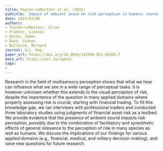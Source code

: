 ```yaml
---
title: Payzan-LeNestour et al. (2021)
subtitle: 'Impact of ambient sound on risk perception in humans: neuroeconomic investigations'
date: 2021/03/08
authors:
- Payzan-LeNestour, Elise
- Pradier, Lionnel
- Doran, James
- Nave, Gideon
- Balleine, Bernard
journal: Sci. Rep.
paper_url: https://doi.org/10.1038/s41598-021-84359-7
data_url: https://osf.io/vg4zk/
tags:
- 
---
```


Research in the field of multisensory perception shows that what we hear can influence what we see in a wide range of perceptual tasks. It is however unknown whether this extends to the visual perception of risk, despite the importance of the question in many applied domains where properly assessing risk is crucial, starting with financial trading. To fill this knowledge gap, we ran interviews with professional traders and conducted three laboratory studies using judgments of financial asset risk as a testbed. We provide evidence that the presence of ambient sound impacts risk perception, possibly due to the combination of facilitatory and synesthetic effects of general relevance to the perception of risk in many species as well as humans. We discuss the implications of our findings for various applied domains (e.g., financial, medical, and military decision-making), and raise new questions for future research.
